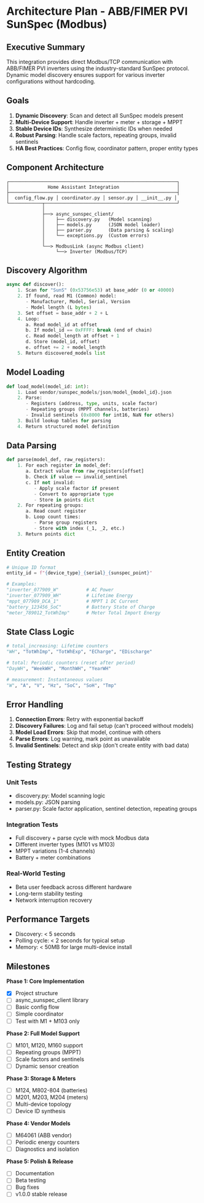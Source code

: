 # Architecture Plan - ABB/FIMER PVI SunSpec (Modbus)

## Executive Summary

This integration provides direct Modbus/TCP communication with ABB/FIMER PVI inverters using the industry-standard SunSpec protocol. Dynamic model discovery ensures support for various inverter configurations without hardcoding.

## Goals

1. **Dynamic Discovery**: Scan and detect all SunSpec models present
2. **Multi-Device Support**: Handle inverter + meter + storage + MPPT
3. **Stable Device IDs**: Synthesize deterministic IDs when needed
4. **Robust Parsing**: Handle scale factors, repeating groups, invalid sentinels
5. **HA Best Practices**: Config flow, coordinator pattern, proper entity types

## Component Architecture

```
┌─────────────────────────────────────────────────────────────┐
│              Home Assistant Integration                     │
├─────────────────────────────────────────────────────────────┤
│  config_flow.py │ coordinator.py │ sensor.py │ __init__.py │
└────────────┬────────────────────────────────────────────────┘
             │
             ├──> async_sunspec_client/
             │    ├── discovery.py   (Model scanning)
             │    ├── models.py      (JSON model loader)
             │    ├── parser.py      (Data parsing & scaling)
             │    └── exceptions.py  (Custom errors)
             │
             └──> ModbusLink (async Modbus client)
                  └──> Inverter (Modbus/TCP)
```

## Discovery Algorithm

```python
async def discover():
    1. Scan for "SunS" (0x53756e53) at base_addr (0 or 40000)
    2. If found, read M1 (Common) model:
       - Manufacturer, Model, Serial, Version
       - Model length (L bytes)
    3. Set offset = base_addr + 2 + L
    4. Loop:
       a. Read model_id at offset
       b. If model_id == 0xFFFF: break (end of chain)
       c. Read model_length at offset + 1
       d. Store (model_id, offset)
       e. offset += 2 + model_length
    5. Return discovered_models list
```

## Model Loading

```python
def load_model(model_id: int):
    1. Load vendor/sunspec_models/json/model_{model_id}.json
    2. Parse:
       - Registers (address, type, units, scale factor)
       - Repeating groups (MPPT channels, batteries)
       - Invalid sentinels (0x8000 for int16, NaN for others)
    3. Build lookup tables for parsing
    4. Return structured model definition
```

## Data Parsing

```python
def parse(model_def, raw_registers):
    1. For each register in model_def:
       a. Extract value from raw_registers[offset]
       b. Check if value == invalid_sentinel
       c. If not invalid:
          - Apply scale factor if present
          - Convert to appropriate type
          - Store in points dict
    2. For repeating groups:
       a. Read count register
       b. Loop count times:
          - Parse group registers
          - Store with index (_1, _2, etc.)
    3. Return points dict
```

## Entity Creation

```python
# Unique ID format
entity_id = f"{device_type}_{serial}_{sunspec_point}"

# Examples:
"inverter_077909_W"          # AC Power
"inverter_077909_WH"         # Lifetime Energy
"mppt_077909_DCA_1"          # MPPT 1 DC Current
"battery_123456_SoC"         # Battery State of Charge
"meter_789012_TotWhImp"      # Meter Total Import Energy
```

## State Class Logic

```python
# total_increasing: Lifetime counters
"WH", "TotWhImp", "TotWhExp", "ECharge", "EDischarge"

# total: Periodic counters (reset after period)
"DayWH", "WeekWH", "MonthWH", "YearWH"

# measurement: Instantaneous values
"W", "A", "V", "Hz", "SoC", "SoH", "Tmp"
```

## Error Handling

1. **Connection Errors**: Retry with exponential backoff
2. **Discovery Failures**: Log and fail setup (can't proceed without models)
3. **Model Load Errors**: Skip that model, continue with others
4. **Parse Errors**: Log warning, mark point as unavailable
5. **Invalid Sentinels**: Detect and skip (don't create entity with bad data)

## Testing Strategy

### Unit Tests
- discovery.py: Model scanning logic
- models.py: JSON parsing
- parser.py: Scale factor application, sentinel detection, repeating groups

### Integration Tests
- Full discovery + parse cycle with mock Modbus data
- Different inverter types (M101 vs M103)
- MPPT variations (1-4 channels)
- Battery + meter combinations

### Real-World Testing
- Beta user feedback across different hardware
- Long-term stability testing
- Network interruption recovery

## Performance Targets

- Discovery: < 5 seconds
- Polling cycle: < 2 seconds for typical setup
- Memory: < 50MB for large multi-device install

## Milestones

**Phase 1: Core Implementation**
- [x] Project structure
- [ ] async_sunspec_client library
- [ ] Basic config flow
- [ ] Simple coordinator
- [ ] Test with M1 + M103 only

**Phase 2: Full Model Support**
- [ ] M101, M120, M160 support
- [ ] Repeating groups (MPPT)
- [ ] Scale factors and sentinels
- [ ] Dynamic sensor creation

**Phase 3: Storage & Meters**
- [ ] M124, M802-804 (batteries)
- [ ] M201, M203, M204 (meters)
- [ ] Multi-device topology
- [ ] Device ID synthesis

**Phase 4: Vendor Models**
- [ ] M64061 (ABB vendor)
- [ ] Periodic energy counters
- [ ] Diagnostics and isolation

**Phase 5: Polish & Release**
- [ ] Documentation
- [ ] Beta testing
- [ ] Bug fixes
- [ ] v1.0.0 stable release
